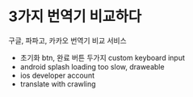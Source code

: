 # 3가지 번역기 비교하다
구글, 파파고, 카카오 번역기 비교 서비스


- 초기화 btn, 완료 버튼 두가지 custom keyboard input
- android splash loading too slow, draweable
- ios developer account
- translate with crawling